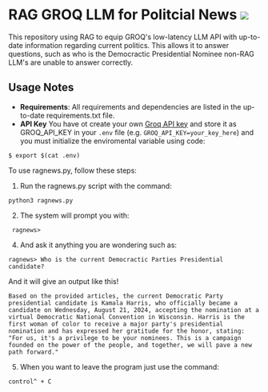 # RAG GROQ LLM for Politcial News ![](https://github.com/alexcnsf/RAGNews/workflows/tests/badge.svg)

This repository using RAG to equip GROQ's low-latency LLM API with up-to-date information regarding current politics. This allows it to answer questions, such as who is the Democractic Presidential Nominee non-RAG LLM's are unable to answer correctly. 

## Usage Notes

- **Requirements**: All requirements and dependencies are listed in the up-to-date requirements.txt file.
- **API Key** You have ot create your own [Groq API key](https://groq.com) and store it as GROQ_API_KEY in your `.env` file (e.g. `GROQ_API_KEY=your_key_here`) and you must initialize the enviromental variable using code: 
```
$ export $(cat .env)
``` 

To use ragnews.py, follow these steps:

1. Run the ragnews.py script with the command: 
``` 
python3 ragnews.py 
```

2. The system will prompt you with: 
```
 ragnews> 
```

4. And ask it anything you are wondering such as: 
``` 
ragnews> Who is the current Democractic Parties Presidential candidate? 
```

And it will give an output like this!

```
Based on the provided articles, the current Democratic Party presidential candidate is Kamala Harris, who officially became a candidate on Wednesday, August 21, 2024, accepting the nomination at a virtual Democratic National Convention in Wisconsin. Harris is the first woman of color to receive a major party's presidential nomination and has expressed her gratitude for the honor, stating: "For us, it's a privilege to be your nominees. This is a campaign founded on the power of the people, and together, we will pave a new path forward."
```


5. When you want to leave the program just use the command: 
```
control^ + C 
```

